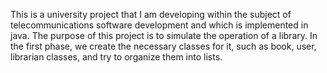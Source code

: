 This is a university project that I am developing within the subject of telecommunications software development and which is implemented in java.
The purpose of this project is to simulate the operation of a library.
In the first phase, we create the necessary classes for it, such as book, user,
librarian classes, and try to organize them into lists.
